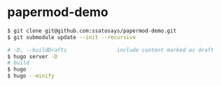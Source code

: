 # papermod-demo

```bash
$ git clone git@github.com:ssatosays/papermod-demo.git
$ git submodule update --init --recursive
```

```bash
# -D, --buildDrafts                include content marked as draft
$ hugo server -D
# build
$ hugo
$ hugo --minify
```
